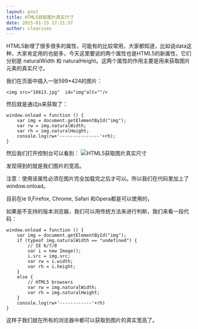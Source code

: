 ```yaml
---
layout: post
title: HTML5获取图片真实尺寸
date: 2015-01-15 17:21:57
author: clearives
---
```

HTML5新增了很多很多的属性，可能有的比较常用，大家都知道，比如说data这种，大家肯定用的也挺多，今天这里要说的两个属性也是HTML5的新属性，它们分别是 naturalWidth 和 naturalHeight。这两个属性的作用主要是用来获取图片元素的真实尺寸。
<!--more-->
我们在页面中插入一张599*424的图片：
```
<img src="16613.jpg"  id="img"alt=""/>
```
然后就是通过js来获取了：
```
window.onload = function () {
    var img = document.getElementById("img");
    var rw = img.naturalWidth;
    var rh = img.naturalHeight;
    console.log(rw+'---------------'+rh);
}
```
然后我们打开控制台可以看到：
![HTML5获取图片真实尺寸](http://7othoq.com1.z0.glb.clouddn.com/2015-01-06115109.png "HTML5获取图片真实尺寸")

发现得到的就是我们图片的宽高。

注意：使用该属性必须在图片完全加载完之后才可以。所以我们在代码里加上了window.onload。

目前在ie 9,Firefox, Chrome, Safari 和Opera都是可以使用的，

如果是不支持的版本浏览器，我们可以用传统方法来进行判断，我们来看一段代码：
```
window.onload = function () {
    var img = document.getElementById("img");
    if (typeof img.naturalWidth == "undefined") {
        // IE 6/7/8
        var i = new Image();
        i.src = img.src;
        var rw = i.width;
        var rh = i.height;
    }
    else {
        // HTML5 browsers
        var rw = img.naturalWidth;
        var rh = img.naturalHeight;
    }
    console.log(rw+'------------'+rh)
}
```
这样子我们就在所有的浏览器中都可以获取到图片的真实宽高了。
